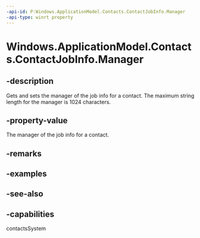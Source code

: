 ```yaml
---
-api-id: P:Windows.ApplicationModel.Contacts.ContactJobInfo.Manager
-api-type: winrt property
---
```


<!-- Property syntax
public string Manager { get;  set; }
-->

# Windows.ApplicationModel.Contacts.ContactJobInfo.Manager

## -description
Gets and sets the manager of the job info for a contact. The maximum string length for the manager is 1024 characters.

## -property-value
The manager of the job info for a contact.

## -remarks

## -examples

## -see-also

## -capabilities
contactsSystem
